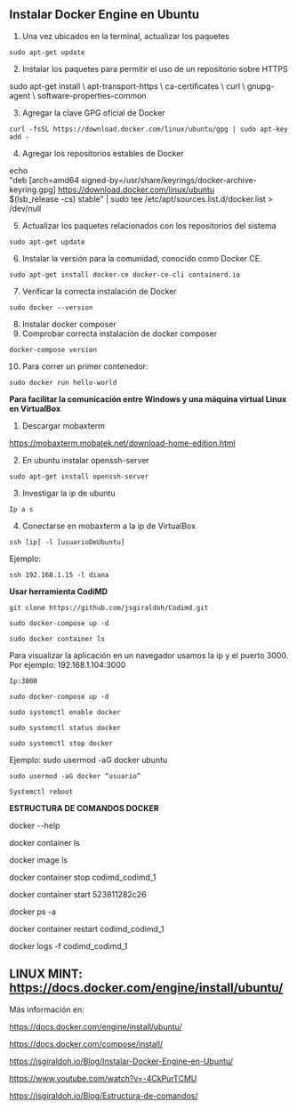 **Instalar Docker Engine en Ubuntu**
----


1. Una vez ubicados en la terminal, actualizar los paquetes

```sudo apt-get update```

2. Instalar los paquetes para permitir el uso de un repositorio sobre HTTPS

sudo apt-get install \ 
apt-transport-https \ 
ca-certificates \ 
curl \ 
gnupg-agent \ 
software-properties-common


3. Agregar la clave GPG oficial de Docker

```curl -fsSL https://download.docker.com/linux/ubuntu/gpg | sudo apt-key add -```

4. Agregar los repositorios estables de Docker

echo \
  "deb [arch=amd64 signed-by=/usr/share/keyrings/docker-archive-keyring.gpg] https://download.docker.com/linux/ubuntu \
  $(lsb_release -cs) stable" | sudo tee /etc/apt/sources.list.d/docker.list > /dev/null


5. Actualizar los paquetes relacionados con los repositorios del sistema

 ```sudo apt-get update```
 
6. Instalar la versión para la comunidad, conocido como Docker CE.
 
 ```sudo apt-get install docker-ce docker-ce-cli containerd.io```

7. Verificar la correcta instalación de Docker

```sudo docker --version```

8. Instalar docker composer
9. Comprobar correcta instalación de docker composer

```docker-compose version```

10. Para correr un primer contenedor:

 ```sudo docker run hello-world```


**Para facilitar la comunicación entre Windows y una máquina virtual Linux en VirtualBox**

1. Descargar mobaxterm 

https://mobaxterm.mobatek.net/download-home-edition.html

2. En ubuntu instalar openssh-server

```sudo apt-get install openssh-server```

3. Investigar la ip de ubuntu

```Ip a s```

4. Conectarse en mobaxterm a la ip de VirtualBox 

```ssh [ip] -l [usuarioDeUbuntu]```

Ejemplo:

```ssh 192.168.1.15 -l diana```

**Usar herramienta CodiMD**

```git clone https://github.com/jsgiraldoh/Codimd.git```

```sudo docker-compose up -d```

```sudo docker container ls```

Para visualizar la aplicación en un navegador usamos la ip y el puerto 3000. Por ejemplo: 192.168.1.104:3000

```Ip:3000```

```sudo docker-compose up -d```

```sudo systemctl enable docker```

```sudo systemctl status docker```

```sudo systemctl stop docker```

Ejemplo: sudo usermod -aG docker ubuntu

```sudo usermod -aG docker “usuario”```

```Systemctl reboot```


**ESTRUCTURA DE COMANDOS DOCKER**

docker --help

docker container ls

docker image ls

docker container stop codimd_codimd_1

docker container start 523811282c26

docker ps -a

docker container restart codimd_codimd_1

docker logs -f codimd_codimd_1


LINUX MINT: https://docs.docker.com/engine/install/ubuntu/
----

Más información en: 

https://docs.docker.com/engine/install/ubuntu/

https://docs.docker.com/compose/install/

https://jsgiraldoh.io/Blog/Instalar-Docker-Engine-en-Ubuntu/

https://www.youtube.com/watch?v=-4CkPurTCMU

https://jsgiraldoh.io/Blog/Estructura-de-comandos/
